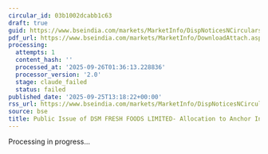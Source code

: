 ```yaml
---
circular_id: 03b1002dcabb1c63
draft: true
guid: https://www.bseindia.com/markets/MarketInfo/DispNoticesNCirculars.aspx?Noticeid={0BF6A3E9-15BA-4A2F-B266-F130B536C0E6}&noticeno=20250925-48&dt=09/25/2025&icount=48&totcount=65&flag=0
pdf_url: https://www.bseindia.com/markets/MarketInfo/DownloadAttach.aspx?id=20250925-48&attachedId=ec25e211-5c8f-4c49-b617-d5e1621955df
processing:
  attempts: 1
  content_hash: ''
  processed_at: '2025-09-26T01:36:13.228836'
  processor_version: '2.0'
  stage: claude_failed
  status: failed
published_date: '2025-09-25T13:18:22+00:00'
rss_url: https://www.bseindia.com/markets/MarketInfo/DispNoticesNCirculars.aspx?Noticeid={0BF6A3E9-15BA-4A2F-B266-F130B536C0E6}&noticeno=20250925-48&dt=09/25/2025&icount=48&totcount=65&flag=0
source: bse
title: Public Issue of DSM FRESH FOODS LIMITED- Allocation to Anchor Investors
---
```


Processing in progress...